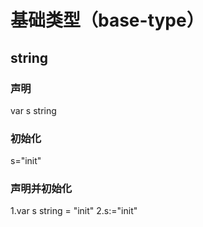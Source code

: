 # 基础类型（base-type）
## string
### 声明
var s string
### 初始化
s="init"
### 声明并初始化
1.var s string = "init"
2.s:="init"
